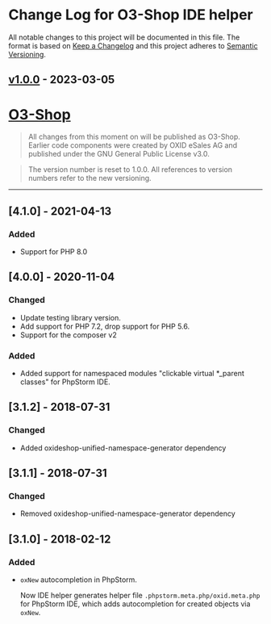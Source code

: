 # Change Log for O3-Shop IDE helper

All notable changes to this project will be documented in this file.
The format is based on [Keep a Changelog](http://keepachangelog.com/)
and this project adheres to [Semantic Versioning](http://semver.org/).

## [v1.0.0] - 2023-03-05

# [O3-Shop]

> All changes from this moment on will be published as O3-Shop.
> Earlier code components were created by OXID eSales AG and published under the GNU General Public License v3.0.

> The version number is reset to 1.0.0. All references to version numbers refer to the new versioning.

* * * * * * * * * *

## [4.1.0] - 2021-04-13

### Added

* Support for PHP 8.0

## [4.0.0] - 2020-11-04

### Changed

* Update testing library version.
* Add support for PHP 7.2, drop support for PHP 5.6.
* Support for the composer v2

### Added

* Added support for namespaced modules "clickable virtual *_parent classes" for PhpStorm IDE.
 
## [3.1.2] - 2018-07-31

### Changed

* Added oxideshop-unified-namespace-generator dependency

## [3.1.1] - 2018-07-31

### Changed

* Removed oxideshop-unified-namespace-generator dependency

## [3.1.0] - 2018-02-12

### Added

* `oxNew` autocompletion in PhpStorm.

   Now IDE helper generates helper file `.phpstorm.meta.php/oxid.meta.php` for PhpStorm IDE, which adds autocompletion
   for created objects via `oxNew`.

[v1.0.0]: https://github.com/o3-shop/shop-ide-helper/releases/tag/v1.0.0
[O3-Shop]: https://www.o3-shop.com/
